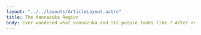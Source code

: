 ```yaml
---
layout: "../../layouts/ArticleLayout.astro"
title: The Kannazuka Region
body: Ever wondered what kannazuka and its people looks like ? After reading this article, you'll know!
---
```

